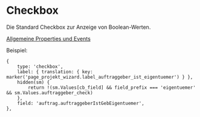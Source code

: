 # Checkbox

Die Standard Checkbox zur Anzeige von Boolean-Werten.

[Allgemeine Properties und Events](../../../common.md)


Beispiel:
```
{
    type: 'checkbox',
    label: { translation: { key: marker('page_projekt_wizard.label_auftraggeber_ist_eigentuemer') } },
    hidden(sm) {
        return !(sm.Values[cb_field] && field_prefix === 'eigentuemer' && sm.Values.auftraggeber_check)
    },
    field: 'auftrag.auftraggeberIstGebEigentuemer',
},
```
